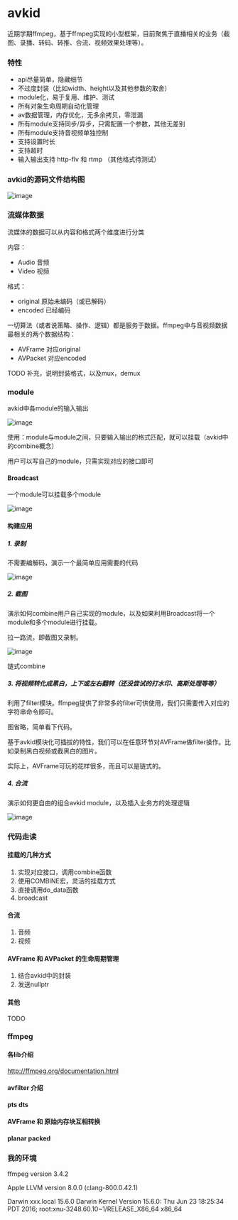 # avkid

近期学期ffmpeg，基于ffmpeg实现的小型框架，目前聚焦于直播相关的业务（截图、录播、转码、转推、合流、视频效果处理等）。

### 特性

* api尽量简单，隐藏细节
* 不过度封装（比如width、height以及其他参数的取舍）
* module化，易于复用、维护、测试
* 所有对象生命周期自动化管理
* av数据管理，内存优化，无多余拷贝，零泄漏
* 所有module支持同步/异步，只需配置一个参数，其他无差别
* 所有module支持音视频单独控制
* 支持设置时长
* 支持超时
* 输入输出支持 http-flv 和 rtmp （其他格式待测试）

### avkid的源码文件结构图

![image](./doc/all.png)

### 流媒体数据

流媒体的数据可以从内容和格式两个维度进行分类

内容：

* Audio 音频
* Video 视频

格式：

- original 原始未编码（或已解码）
- encoded 已经编码

一切算法（或者说策略、操作、逻辑）都是服务于数据。ffmpeg中与音视频数据最相关的两个数据结构：

* AVFrame 对应original
* AVPacket 对应encoded

TODO 补充，说明封装格式，以及mux，demux

### module

avkid中各module的输入输出

![image](./doc/all_module.png)

使用：module与module之间，只要输入输出的格式匹配，就可以挂载（avkid中的combine概念）

用户可以写自己的module，只需实现对应的接口即可

#### Broadcast

一个module可以挂载多个module

![image](./doc/module_interface.png)

#### 构建应用

##### 1. 录制

不需要编解码，演示一个最简单应用需要的代码

![image](./doc/rtmpdump.png)

##### 2. 截图

演示如何combine用户自己实现的module，以及如果利用Broadcast将一个module和多个module进行挂载。

拉一路流，即截图又录制。

![image](./doc/bc.png)

链式combine

##### 3. 将视频转化成黑白，上下或左右翻转（还没尝试的打水印、高斯处理等等）

利用了filter模块。ffmpeg提供了非常多的filter可供使用，我们只需要传入对应的字符串命令即可。

图省略，简单看下代码。

基于avkid模块化可插拔的特性，我们可以在任意环节对AVFrame做filter操作。比如录制黑白视频或截黑白的图片。

实际上，AVFrame可玩的花样很多，而且可以是链式的。

##### 4. 合流

演示如何更自由的组合avkid module，以及插入业务方的处理逻辑

![image](./doc/mix.png)

### 代码走读

#### 挂载的几种方式

1. 实现对应接口，调用combine函数
2. 使用COMBINE宏，灵活的挂载方式
3. 直接调用do_data函数
4. broadcast

#### 合流

1. 音频
2. 视频

#### AVFrame 和 AVPacket 的生命周期管理

1. 结合avkid中的封装
2. 发送nullptr

#### 其他

TODO


### ffmpeg

#### 各lib介绍

http://ffmpeg.org/documentation.html

#### avfilter 介绍

#### pts dts

#### AVFrame 和 原始内存块互相转换

#### planar packed

### 我的环境

ffmpeg version 3.4.2

Apple LLVM version 8.0.0 (clang-800.0.42.1)

Darwin xxx.local 15.6.0 Darwin Kernel Version 15.6.0: Thu Jun 23 18:25:34 PDT 2016; root:xnu-3248.60.10~1/RELEASE_X86_64 x86_64

